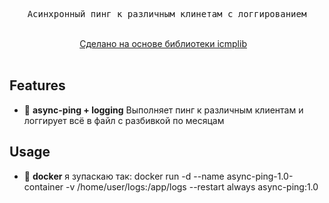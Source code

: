 <div align="center">


  <pre>Асинхронный пинг к различным клинетам с логгированием</pre>
  <br>
  <div>
    <a href="https://github.com/ValentinBELYN/icmplib">Сделано на основе библиотеки icmplib</a>&nbsp;&nbsp;&nbsp;
  </div>
  <br>
</div>

## Features

- :deciduous_tree: **async-ping + logging** Выполняет пинг к различным клиентам и логгирует всё в файл c разбивкой по месяцам

## Usage

- :rocket: **docker** я зупаскаю так: docker run -d --name async-ping-1.0-container -v /home/user/logs:/app/logs --restart always async-ping:1.0
